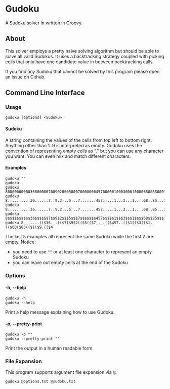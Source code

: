 # Gudoku
A Sudoku solver in written in Groovy.

## About
This solver employs a pretty naive solving algorithm but should be able to solve
all valid Sudokus. It uses a backtracking strategy coupled with picking cells
that only have one candidate value in between backtracking calls.

If you find any Sudoku that cannot be solved by this program please open an
issue on Github.

## Command Line Interface

### Usage
    gudoku [options] <Sudoku>

#### Sudoku
A string containing the values of the cells from top left to bottom right.
Anything other than 1..9 is interpreted as empty. Gudoku uses the convention of
representing empty cells as "." but you can use any character you want. You can
even mix and match different characters.

#### Examples
    gudoku ""
    gudoku .
    gudoku 800000000003600000070090200050007000000045700000100030001000068008500010090000400
    gudoku 8..........36......7..9.2...5...7.......457.....1...3...1....68..85...1..9....4..
    gudoku 8..........36......7..9.2...5...7.......457.....1...3...1....68..85...1..9....4
    gudoku 8$$$$$$$$$$36$$$$$$7$$9$2$$$5$$$7$$$$$$$457$$$$$1$$$3$$$1$$$$68$$85$$$1$$9$$$$4
    gudoku 8__.....(($36._.(($7($9$2(($5(($7_._.(($457..(($1(($3(($1.(($68($85(($1($9.(($4
    
The last 5 examples all represent the same Sudoku while the first 2 are empty.
Notice:
* you need to use `""` or at least one character to represent an empty Sudoku
* you can leave out empty cells at the end of the Sudoku

### Options

#### -h, --help
    gudoku -h
    gudoku --help
Print a help message explaining how to use Gudoku.

#### -p, --pretty-print
    gudoku -p ""
    gudoku --pretty-print ""
Print the output in a human readable form.

### File Expansion
This program supports argument file expansion via `@`:

    gudoku @options.txt @sudoku.txt
